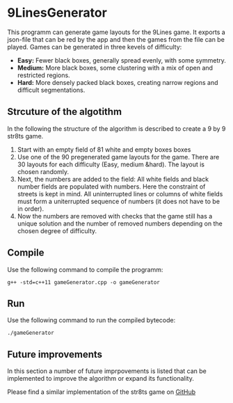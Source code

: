 # 9LinesGenerator

This programm can generate game layouts for the 9Lines game. It exports a json-file that can be red by the app and then the games from the file can be played. 
Games can be generated in three kevels of difficulty:
- **Easy:** Fewer black boxes, generally spread evenly, with some symmetry.
- **Medium:** More black boxes, some clustering with a mix of open and restricted regions.
- **Hard:** More densely packed black boxes, creating narrow regions and difficult segmentations.
## Strcuture of the algotithm

In the following the structure of the algorithm is described to create a 9 by 9 str8ts game. 

1. Start with an empty field of 81 white and empty boxes boxes
2. Use one of the 90 pregenerated game layouts for the game. There are 30 layouts for each difficulty (Easy, medium &hard). The layout is chosen randomly.
3. Next, the numbers are added to the field: All white fields and black number fields are populated with numbers. Here the constraint of streets is kept in mind. All uninterrupted lines or columns of white fields must form a uniterrupted sequence of numbers (it does not have to be in order).
4. Now the numbers are removed with checks that the game still has a unique solution and the number of removed numbers depending on the chosen degree of difficulty.  

## Compile

Use the following command to compile the programm:

```g++ -std=c++11 gameGenerator.cpp -o gameGenerator```

## Run

Use the following command to run the compiled bytecode:

```./gameGenerator```

## Future improvements

In this section a number of future imprpovements is listed that can be implemented to improve the algorithm or expand its functionality.


Please find a similar implementation of the str8ts game on [GitHub](https://github.com/daandtu/Str8ts)